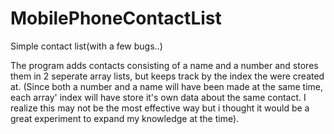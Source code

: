 # MobilePhoneContactList
Simple contact list(with a few bugs..)

The program adds contacts consisting of a name and a number and stores them in 2 seperate array lists, but keeps track by the index the were created at. (Since both a number and a name will have been made at the same time, each array' index will have store it's own data about the same contact. I realize this may not be the most effective way but i thought it would be a great experiment to expand my knowledge at the time).
